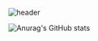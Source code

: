 ![header](https://capsule-render.vercel.app/api?type=wave&color=ffd400&height=300&section=header&text=yeoone%20&fontSize=80&fontColor=ffffff&fontAlignY=40)

![Anurag's GitHub stats](https://github-readme-stats.vercel.app/api?username=yeooness)
